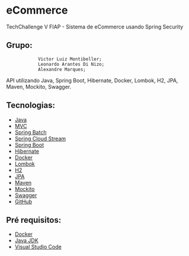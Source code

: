 # eCommerce
TechChallenge V FIAP - Sistema de eCommerce usando Spring Security

## Grupo:
                Victor Luiz Montibeller;              
                Leonardo Arantes Di Nizo;           
                Alexandre Marques;

API utilizando Java, Spring Boot, Hibernate, Docker, Lombok, H2, JPA, Maven, Mockito, Swagger.

## Tecnologias:
* [Java](https://dev.java)
* [MVC](https://)
* [Spring Batch](https://spring.io/projects/spring-batch)
* [Spring Cloud Stream](https://spring.io/projects/spring-cloud-stream)
* [Spring Boot](https://spring.io/projects/spring-boot)
* [Hibernate](https://hibernate.org/)
* [Docker](https://www.docker.com/get-started)
* [Lombok](https://projectlombok.org/)
* [H2](https://www.h2database.com/)
* [JPA](https://spring.io/projects/spring-data-jpa/)
* [Maven](https://maven.apache.org/)
* [Mockito](https://site.mockito.org/)
* [Swagger](https://swagger.io)
* [GitHub](https://github.com/)

## Pré requisitos:
* [Docker](https://www.docker.com/get-started)
* [Java JDK](https://www.oracle.com/java/technologies/downloads)
* [Visual Studio Code](https://code.visualstudio.com)
